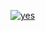[![yes](https://github-readme-stats.vercel.app/api?username=adamniem)](https://github.com/anuraghazra/github-readme-stats)
